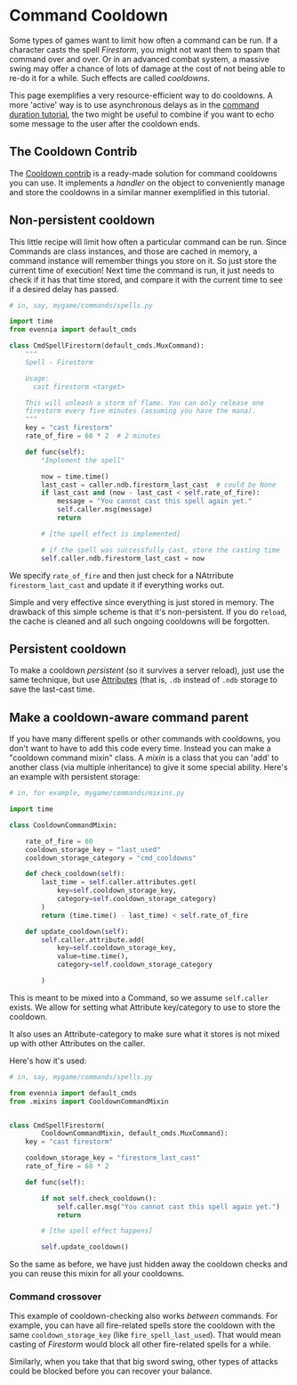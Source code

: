 # Command Cooldown

Some types of games want to limit how often a command can be run. If a
character casts the spell *Firestorm*, you might not want them to spam that
command over and over. Or in an advanced combat system, a massive swing may
offer a chance of lots of damage at the cost of not being able to re-do it for
a while. Such effects are called *cooldowns*.

This page exemplifies a very resource-efficient way to do cooldowns. A more
'active' way is to use asynchronous delays as in the [command duration
tutorial](./Command-Duration.md#blocking-commands), the two might be useful to
combine if you want to echo some message to the user after the cooldown ends.

## The Cooldown Contrib

The [Cooldown contrib](Contribs/Contrib-Cooldowns) is a ready-made solution for
command cooldowns you can use. It implements a _handler_ on the object to
conveniently manage and store the cooldowns in a similar manner exemplified in
this tutorial.

## Non-persistent cooldown

This little recipe will limit how often a particular command can be run. Since
Commands are class instances, and those are cached in memory, a command
instance will remember things you store on it. So just store the current time
of execution! Next time the command is run, it just needs to check if it has
that time stored, and compare it with the current time to see if a desired
delay has passed.

```python
# in, say, mygame/commands/spells.py

import time
from evennia import default_cmds

class CmdSpellFirestorm(default_cmds.MuxCommand):
    """
    Spell - Firestorm

    Usage:
      cast firestorm <target>

    This will unleash a storm of flame. You can only release one
    firestorm every five minutes (assuming you have the mana).
    """
    key = "cast firestorm"
    rate_of_fire = 60 * 2  # 2 minutes

    def func(self):
        "Implement the spell"

        now = time.time()
        last_cast = caller.ndb.firestorm_last_cast  # could be None
        if last_cast and (now - last_cast < self.rate_of_fire):
            message = "You cannot cast this spell again yet."
            self.caller.msg(message)
            return

        # [the spell effect is implemented]

        # if the spell was successfully cast, store the casting time
        self.caller.ndb.firestorm_last_cast = now
```

We specify `rate_of_fire` and then just check for a NAtrribute
`firestorm_last_cast` and update it if everything works out.

Simple and very effective since everything is just stored in memory. The
drawback of this simple scheme is that it's non-persistent. If you do
`reload`, the cache is cleaned and all such ongoing cooldowns will be
forgotten.

## Persistent cooldown

To make a cooldown _persistent_ (so it survives a server reload), just
use the same technique, but use [Attributes](Attributes) (that is, `.db` instead
of `.ndb` storage to save the last-cast time.

## Make a cooldown-aware command parent

If you have many different spells or other commands with cooldowns, you don't
want to have to add this code every time. Instead you can make a "cooldown
command mixin" class. A _mixin_ is a class that you can 'add' to another class
(via multiple inheritance) to give it some special ability. Here's an example
with persistent storage:

```python
# in, for example, mygame/commands/mixins.py

import time

class CooldownCommandMixin:

    rate_of_fire = 60
    cooldown_storage_key = "last_used"
    cooldown_storage_category = "cmd_cooldowns"

    def check_cooldown(self):
        last_time = self.caller.attributes.get(
            key=self.cooldown_storage_key,
            category=self.cooldown_storage_category)
        )
        return (time.time() - last_time) < self.rate_of_fire

    def update_cooldown(self):
        self.caller.attribute.add(
            key=self.cooldown_storage_key,
            value=time.time(),
            category=self.cooldown_storage_category

        )
```

This is meant to be mixed into a Command, so we assume `self.caller` exists.
We allow for setting what Attribute key/category to use to store the cooldown.

It also uses an Attribute-category to make sure what it stores is not mixed up
with other Attributes on the caller.

Here's how it's used:

```python
# in, say, mygame/commands/spells.py

from evennia import default_cmds
from .mixins import CooldownCommandMixin


class CmdSpellFirestorm(
        CooldownCommandMixin, default_cmds.MuxCommand):
    key = "cast firestorm"

    cooldown_storage_key = "firestorm_last_cast"
    rate_of_fire = 60 * 2

    def func(self):

        if not self.check_cooldown():
            self.caller.msg("You cannot cast this spell again yet.")
            return

        # [the spell effect happens]

        self.update_cooldown()

```

So the same as before, we have just hidden away the cooldown checks and you can
reuse this mixin for all your cooldowns.

### Command crossover

This example of cooldown-checking also works *between* commands. For example,
you can have all fire-related spells store the cooldown with the same
`cooldown_storage_key` (like `fire_spell_last_used`). That would mean casting
of *Firestorm* would block all other fire-related spells for a while.

Similarly, when you take that that big sword swing, other types of attacks could
be blocked before you can recover your balance.
